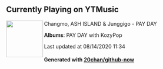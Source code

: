 ## Currently Playing on YTMusic

[<img align="left" width="100" src="https://lh3.googleusercontent.com/95VwtMY87dW2fu2NCretCxPdEzcNU52CgV70Ib9dSj9fnsKZaz27fnNKy-WFzxZYYXTNwDTGJj92UzwT5Q">](https://music.youtube.com/channel/UCwPpkv2G2jCAI7bFv7dADWg)

Changmo, ASH ISLAND & Junggigo - PAY DAY

**Albums**: PAY DAY with KozyPop

Last updated at 08/14/2020 11:34

#### Generated with [20chan/github-now](https://github.com/20chan/github-now)


<!--
**20chan/20chan** is a ✨ _special_ ✨ repository because its `README.md` (this file) appears on your GitHub profile.

Here are some ideas to get you started:

- 🔭 I’m currently working on ...
- 🌱 I’m currently learning ...
- 👯 I’m looking to collaborate on ...
- 🤔 I’m looking for help with ...
- 💬 Ask me about ...
- 📫 How to reach me: ...
- 😄 Pronouns: ...
- ⚡ Fun fact: ...
-->
